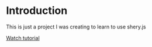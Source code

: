 # Introduction
This is just a project I was creating to learn to use shery.js

<a href="https://youtu.be/pv60QrlO4yM](https://youtu.be/P3fHboyHvkg)https://youtu.be/P3fHboyHvkg">Watch tutorial<a />
